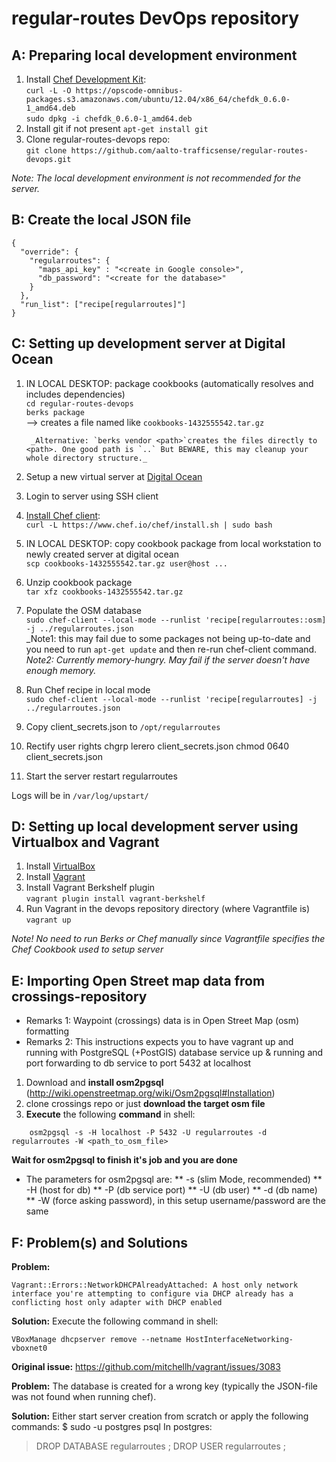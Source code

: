 regular-routes DevOps repository
================================

A: Preparing local development environment
------------------------------------------

1. Install [Chef Development Kit](https://downloads.getchef.com/chef-dk/):  
        `curl -L -O https://opscode-omnibus-packages.s3.amazonaws.com/ubuntu/12.04/x86_64/chefdk_0.6.0-1_amd64.deb`  
        `sudo dpkg -i chefdk_0.6.0-1_amd64.deb`  
1. Install git if not present
        `apt-get install git`
1. Clone regular-routes-devops repo:  
        `git clone https://github.com/aalto-trafficsense/regular-routes-devops.git`

_Note: The local development environment is not recommended for the server._
  
B: Create the local JSON file
-----------------------------
    {
      "override": {
        "regularroutes": {
          "maps_api_key" : "<create in Google console>",
          "db_password": "<create for the database>"
        }
      },
      "run_list": ["recipe[regularroutes]"]
    }


C: Setting up development server at Digital Ocean
----------------------------------------

1. IN LOCAL DESKTOP: package cookbooks (automatically resolves and includes dependencies)  
        `cd regular-routes-devops`  
        `berks package`  
        --> creates a file named like `cookbooks-1432555542.tar.gz`

        _Alternative: `berks vendor <path>`creates the files directly to <path>. One good path is `..` But BEWARE, this may cleanup your whole directory structure._

1. Setup a new virtual server at [Digital Ocean](https://www.digitalocean.com)
1. Login to server using SSH client
1. [Install Chef client](https://www.chef.io/download-chef-client/):  
        `curl -L https://www.chef.io/chef/install.sh | sudo bash`  
1. IN LOCAL DESKTOP: copy cookbook package from local workstation to newly created server at digital ocean  
        `scp cookbooks-1432555542.tar.gz user@host ...`
1. Unzip cookbook package  
        `tar xfz cookbooks-1432555542.tar.gz`  
1. Populate the OSM database  
        `sudo chef-client --local-mode --runlist 'recipe[regularroutes::osm] -j ../regularroutes.json`  
        _Note1: this may fail due to some packages not being up-to-date and you need to run `apt-get update` and then re-run chef-client command.
        _Note2: Currently memory-hungry. May fail if the server doesn't have enough memory._
1. Run Chef recipe in local mode  
        `sudo chef-client --local-mode --runlist 'recipe[regularroutes] -j ../regularroutes.json`
1. Copy client_secrets.json to `/opt/regularroutes`
1. Rectify user rights
    chgrp lerero client_secrets.json
    chmod 0640 client_secrets.json
1. Start the server
    restart regularroutes

Logs will be in `/var/log/upstart/`

D: Setting up local development server using Virtualbox and Vagrant
------------------------------------------

1. Install [VirtualBox](https://www.virtualbox.org/wiki/Downloads)
1. Install [Vagrant](https://www.vagrantup.com/downloads.html)
1. Install Vagrant Berkshelf plugin  
        `vagrant plugin install vagrant-berkshelf`  
1. Run Vagrant in the devops repository directory (where Vagrantfile is)  
        `vagrant up`  

*Note! No need to run Berks or Chef manually since Vagrantfile specifies the Chef Cookbook used to setup server*


E: Importing Open Street map data from crossings-repository
--------------------------------------------------------


* Remarks 1: Waypoint (crossings) data is in Open Street Map (osm) formatting
* Remarks 2: This instructions expects you to have vagrant up and running with PostgreSQL (+PostGIS) database service up & running and port forwarding to db service to port 5432 at localhost 

1. Download and **install osm2pgsql** (http://wiki.openstreetmap.org/wiki/Osm2pgsql#Installation)
2. clone crossings repo or just **download the target osm file**
3. **Execute** the following **command** in shell:
```
    osm2pgsql -s -H localhost -P 5432 -U regularroutes -d regularroutes -W <path_to_osm_file>
```
**Wait for osm2pgsql to finish it's job and you are done** 

* The parameters for osm2pgsql are:
** -s (slim Mode, recommended)
** -H (host for db)
** -P (db service port)
** -U (db user)
** -d (db name)
** -W (force asking password), in this setup username/password are the same


F: Problem(s) and Solutions
---------------------------
**Problem:** 
```
Vagrant::Errors::NetworkDHCPAlreadyAttached: A host only network interface you're attempting to configure via DHCP already has a conflicting host only adapter with DHCP enabled
```

**Solution:** 
Execute the following command in shell:
```
VBoxManage dhcpserver remove --netname HostInterfaceNetworking-vboxnet0
```

**Original issue:** https://github.com/mitchellh/vagrant/issues/3083

**Problem:**
The database is created for a wrong key (typically the JSON-file was not found when running chef).

**Solution:**
Either start server creation from scratch or apply the following commands:
$ sudo -u postgres psql
In postgres:
> DROP DATABASE regularroutes ;
> DROP USER regularroutes ;
